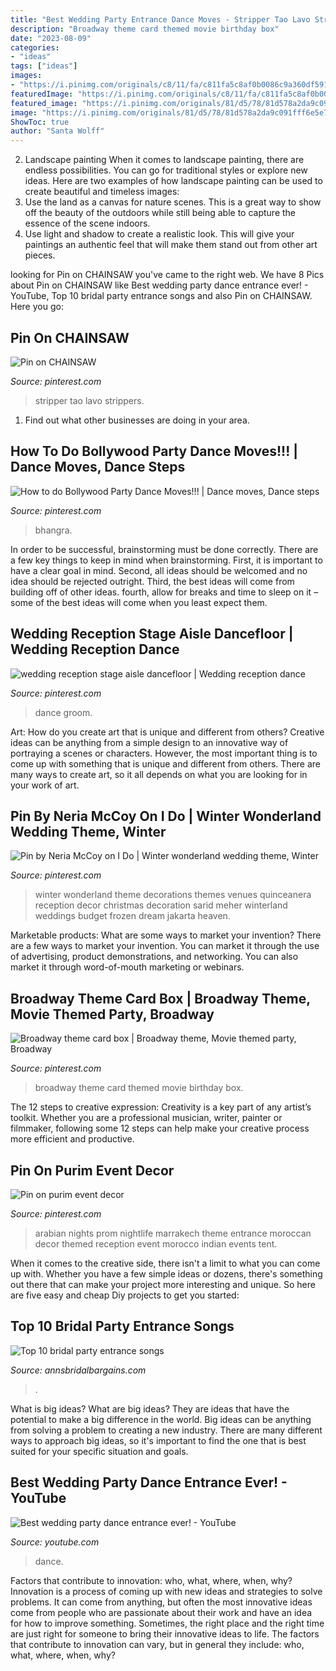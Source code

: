 ```yaml
---
title: "Best Wedding Party Entrance Dance Moves - Stripper Tao Lavo Strippers"
description: "Broadway theme card themed movie birthday box"
date: "2023-08-09"
categories:
- "ideas"
tags: ["ideas"]
images:
- "https://i.pinimg.com/originals/c8/11/fa/c811fa5c8af0b0086c9a360df591b656.jpg"
featuredImage: "https://i.pinimg.com/originals/c8/11/fa/c811fa5c8af0b0086c9a360df591b656.jpg"
featured_image: "https://i.pinimg.com/originals/81/d5/78/81d578a2da9c091fff6e5e73fe53dec8.jpg"
image: "https://i.pinimg.com/originals/81/d5/78/81d578a2da9c091fff6e5e73fe53dec8.jpg"
ShowToc: true
author: "Santa Wolff"
---
```



2. Landscape painting
When it comes to landscape painting, there are endless possibilities. You can go for traditional styles or explore new ideas. Here are two examples of how landscape painting can be used to create beautiful and timeless images: 
2. Use the land as a canvas for nature scenes. This is a great way to show off the beauty of the outdoors while still being able to capture the essence of the scene indoors.
3. Use light and shadow to create a realistic look. This will give your paintings an authentic feel that will make them stand out from other art pieces.

	

		
looking for Pin on CHAINSAW you've came to the right web. We have 8 Pics about Pin on CHAINSAW like Best wedding party dance entrance ever! - YouTube, Top 10 bridal party entrance songs and also Pin on CHAINSAW. Here you go:
		
    
## Pin On CHAINSAW

<img loading=lazy src="https://i.pinimg.com/originals/65/b0/5d/65b05d56f23c8824037dd05e0316be31.jpg" onerror="this.onerror=null;this.src='https://tse3.mm.bing.net/th?id=OIP.97nAfxBWd_1FA-fugyAjwwHaE7&amp;pid=15.1';" alt="Pin on CHAINSAW">

_Source: pinterest.com_

>stripper tao lavo strippers. 

	

1. Find out what other businesses are doing in your area.

    
## How To Do Bollywood Party Dance Moves!!! | Dance Moves, Dance Steps

<img loading=lazy src="https://i.pinimg.com/originals/f6/26/ce/f626cec59a13fa2f24447b578d03a21b.jpg" onerror="this.onerror=null;this.src='https://tse1.mm.bing.net/th?id=OIP.TkGNHsz9UK8vfRkxm-Pp_wHaEK&amp;pid=15.1';" alt="How to do Bollywood Party Dance Moves!!! | Dance moves, Dance steps">

_Source: pinterest.com_

>bhangra. 

	

In order to be successful, brainstorming must be done correctly. There are a few key things to keep in mind when brainstorming. First, it is important to have a clear goal in mind. Second, all ideas should be welcomed and no idea should be rejected outright. Third, the best ideas will come from building off of other ideas. fourth, allow for breaks and time to sleep on it – some of the best ideas will come when you least expect them.

    
## Wedding Reception Stage Aisle Dancefloor | Wedding Reception Dance

<img loading=lazy src="https://i.pinimg.com/originals/c9/df/5c/c9df5c6978cf88ac025b85c870bd633c.jpg" onerror="this.onerror=null;this.src='https://tse3.mm.bing.net/th?id=OIP.jitAJmRHbkE_XqG22egG-QHaE8&amp;pid=15.1';" alt="wedding reception stage aisle dancefloor | Wedding reception dance">

_Source: pinterest.com_

>dance groom. 

	

Art: How do you create art that is unique and different from others?
Creative ideas can be anything from a simple design to an innovative way of portraying a scenes or characters. However, the most important thing is to come up with something that is unique and different from others. There are many ways to create art, so it all depends on what you are looking for in your work of art.

    
## Pin By Neria McCoy On I Do | Winter Wonderland Wedding Theme, Winter

<img loading=lazy src="https://i.pinimg.com/originals/8f/38/18/8f381820aea7fe22c317ea0704d2fba6.jpg" onerror="this.onerror=null;this.src='https://tse4.mm.bing.net/th?id=OIP.AlqgJzO5Ze0mp3WWjMKLQQHaE8&amp;pid=15.1';" alt="Pin by Neria McCoy on I Do | Winter wonderland wedding theme, Winter">

_Source: pinterest.com_

>winter wonderland theme decorations themes venues quinceanera reception decor christmas decoration sarid meher winterland weddings budget frozen dream jakarta heaven. 

	

Marketable products: What are some ways to market your invention?
There are a few ways to market your invention. You can market it through the use of advertising, product demonstrations, and networking. You can also market it through word-of-mouth marketing or webinars.

    
## Broadway Theme Card Box | Broadway Theme, Movie Themed Party, Broadway

<img loading=lazy src="https://i.pinimg.com/originals/c8/11/fa/c811fa5c8af0b0086c9a360df591b656.jpg" onerror="this.onerror=null;this.src='https://tse4.mm.bing.net/th?id=OIP.e68p4sDLC0l-_lDBd0KNXAHaNJ&amp;pid=15.1';" alt="Broadway theme card box | Broadway theme, Movie themed party, Broadway">

_Source: pinterest.com_

>broadway theme card themed movie birthday box. 

	

The 12 steps to creative expression:
Creativity is a key part of any artist’s toolkit. Whether you are a professional musician, writer, painter or filmmaker, following some 12 steps can help make your creative process more efficient and productive.

    
## Pin On Purim Event Decor

<img loading=lazy src="https://i.pinimg.com/originals/81/d5/78/81d578a2da9c091fff6e5e73fe53dec8.jpg" onerror="this.onerror=null;this.src='https://tse4.mm.bing.net/th?id=OIP.4GOKZx-qfo-Tusp3ne9qkAHaE7&amp;pid=15.1';" alt="Pin on purim event decor">

_Source: pinterest.com_

>arabian nights prom nightlife marrakech theme entrance moroccan decor themed reception event morocco indian events tent. 

	

When it comes to the creative side, there isn't a limit to what you can come up with. Whether you have a few simple ideas or dozens, there's something out there that can make your project more interesting and unique. So here are five easy and cheap Diy projects to get you started: 

    
## Top 10 Bridal Party Entrance Songs

<img loading=lazy src="https://www.annsbridalbargains.com/blog/wp-content/uploads/2014/11/Top10BridalPartyEntranceSongs.jpg" onerror="this.onerror=null;this.src='https://tse1.mm.bing.net/th?id=OIP.Xror8-t_ZHChEr3SrHAkMwHaL2&amp;pid=15.1';" alt="Top 10 bridal party entrance songs">

_Source: annsbridalbargains.com_

>. 

	

What is big ideas?
What are big ideas? They are ideas that have the potential to make a big difference in the world. Big ideas can be anything from solving a problem to creating a new industry. There are many different ways to approach big ideas, so it's important to find the one that is best suited for your specific situation and goals.

    
## Best Wedding Party Dance Entrance Ever! - YouTube

<img loading=lazy src="https://i.ytimg.com/vi/6LcyW9JCDug/maxresdefault.jpg" onerror="this.onerror=null;this.src='https://tse1.mm.bing.net/th?id=OIP.p-3x81s75YkxXDkRrEQTgwHaEK&amp;pid=15.1';" alt="Best wedding party dance entrance ever! - YouTube">

_Source: youtube.com_

>dance. 

	

Factors that contribute to innovation: who, what, where, when, why?
Innovation is a process of coming up with new ideas and strategies to solve problems. It can come from anything, but often the most innovative ideas come from people who are passionate about their work and have an idea for how to improve something. Sometimes, the right place and the right time are just right for someone to bring their innovative ideas to life. The factors that contribute to innovation can vary, but in general they include: who, what, where, when, why?

